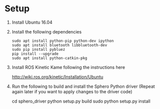 # Setup

1) Install Ubuntu 16.04

2) Install the following dependencies
    
    ```
    sudo apt install python-pip python-dev ipython
    sudo apt install bluetooth libbluetooth-dev
    sudo pip install pybluez
    pip install --upgrade
    sudo apt install python-catkin-pkg
    ```
        
3) Install ROS Kinetic Kame following the instructions here

    http://wiki.ros.org/kinetic/Installation/Ubuntu

4) Run the following to build and install the Sphero Python driver
(Repeat again later if you want to apply changes to the driver code)


    cd sphero_driver
    python setup.py build
    sudo python setup.py install
